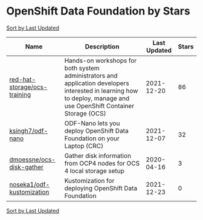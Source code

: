 # OpenShift Data Foundation by Stars

[Sort by Last Updated](OpenShift%20Data%20Foundation.Last%20Updated.md)

Name | Description | Last Updated | Stars 
--- | --- | --- | --- 
[red-hat-storage/ocs-training](https://github.com/red-hat-storage/ocs-training) | Hands-on workshops for both system administrators and application developers interested in learning how to deploy, manage and use OpenShift Container Storage (OCS) | 2021-12-20 | 86 
[ksingh7/odf-nano](https://github.com/ksingh7/odf-nano) | ODF-Nano lets you deploy OpenShift Data Foundation on your Laptop (CRC) | 2021-12-07 | 32 
[dmoessne/ocs-disk-gather](https://github.com/dmoessne/ocs-disk-gather) | Gather disk information from OCP4 nodes for OCS 4 local storage setup  | 2020-04-16 | 3 
[noseka1/odf-kustomization](https://github.com/noseka1/odf-kustomization) | Kustomization for deploying OpenShift Data Foundation | 2021-12-23 | 0 

[Sort by Last Updated](OpenShift%20Data%20Foundation.Last%20Updated.md)
